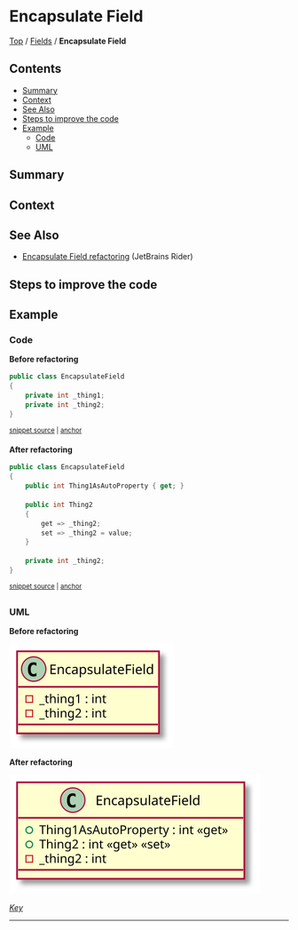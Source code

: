 <!--
GENERATED FILE - DO NOT EDIT
This file was generated by [MarkdownSnippets](https://github.com/SimonCropp/MarkdownSnippets).
Source File: /docs/Fields/mdsource/EncapsulateField.source.md
To change this file edit the source file and then execute ./run_markdown_templates.sh.
-->

# Encapsulate Field

[Top](../README.md) / [Fields](./README.md) / **Encapsulate Field**

<!-- toc -->
## Contents

  * [Summary](#summary)
  * [Context](#context)
  * [See Also](#see-also)
  * [Steps to improve the code <!-- endInclude -->](#steps-to-improve-the-code----endinclude---)
  * [Example](#example)
    * [Code](#code)
    * [UML](#uml)<!-- endToc -->

 <!-- include: EncapsulateField.description. path: /RefactoringSamples/Before/Fields/EncapsulateField.description.include.md -->
## Summary

## Context

## See Also

* [Encapsulate Field refactoring](https://www.jetbrains.com/help/rider/Refactorings__Encapsulate_Field.html) (JetBrains Rider)

## Steps to improve the code <!-- endInclude -->

## Example

### Code

**Before refactoring**

<!-- snippet: EncapsulateField-Before -->
<a id='snippet-encapsulatefield-before'></a>
```cs
public class EncapsulateField
{
    private int _thing1;
    private int _thing2;
}
```
<sup><a href='/RefactoringSamples/Before/Fields/EncapsulateField.cs#L3-L9' title='Snippet source file'>snippet source</a> | <a href='#snippet-encapsulatefield-before' title='Start of snippet'>anchor</a></sup>
<!-- endSnippet -->

**After refactoring**

<!-- snippet: EncapsulateField-After -->
<a id='snippet-encapsulatefield-after'></a>
```cs
public class EncapsulateField
{
    public int Thing1AsAutoProperty { get; }

    public int Thing2
    {
        get => _thing2;
        set => _thing2 = value;
    }

    private int _thing2;
}
```
<sup><a href='/RefactoringSamples/After/Fields/EncapsulateField.cs#L3-L16' title='Snippet source file'>snippet source</a> | <a href='#snippet-encapsulatefield-after' title='Start of snippet'>anchor</a></sup>
<!-- endSnippet -->

### UML

**Before refactoring**

![EncapsulateField - Before](../../uml/Before/Fields/EncapsulateField.svg?raw=true)

**After refactoring**

![EncapsulateField - After](../../uml/After/Fields/EncapsulateField.svg?raw=true)

*[Key](../../uml/Keys/FullKey.svg)*

-----

